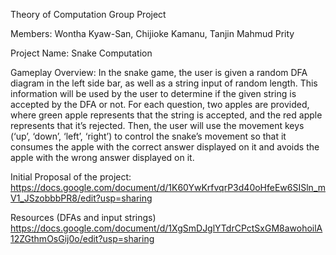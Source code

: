 Theory of Computation Group Project

Members: Wontha Kyaw-San, Chijioke Kamanu, Tanjin Mahmud Prity

Project Name: Snake Computation

Gameplay Overview:
In the snake game, the user is given a random DFA diagram in the left side bar, as well as a string input of random length. 
This information will be used by the user to determine if the given string is accepted by the DFA or not. 
For each question, two apples are provided, where green apple represents that the string is accepted, and the red apple represents that it’s rejected. 
Then, the user will use the movement keys (‘up’, ‘down’, ‘left’, ‘right’) to control the snake’s movement so that it consumes the apple with the correct answer displayed on it and avoids the apple with the wrong answer displayed on it.


Initial Proposal of the project: https://docs.google.com/document/d/1K60YwKrfvqrP3d40oHfeEw6SISln_mV1_JSzobbbPR8/edit?usp=sharing 

Resources (DFAs and input strings) https://docs.google.com/document/d/1XgSmDJglYTdrCPctSxGM8awohoilA12ZGthmOsGij0o/edit?usp=sharing 
